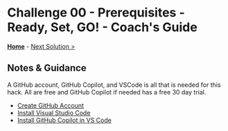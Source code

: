 # Challenge 00 - Prerequisites - Ready, Set, GO! - Coach's Guide

**[Home](./README.md)** - [Next Solution >](./Solution-01.md)

## Notes & Guidance

A GitHub account, GitHub Copilot, and VSCode is all that is needed for this hack.  All are free and GitHub Copilot if needed has a free 30 day trial.

- [Create GitHub Account](https://github.com/join)
- [Install Visual Studio Code](../../000-HowToHack/WTH-Common-Prerequisites.md#visual-studio-code)
- [Install GitHub Copilot in VS Code](https://docs.github.com/en/copilot)
  
